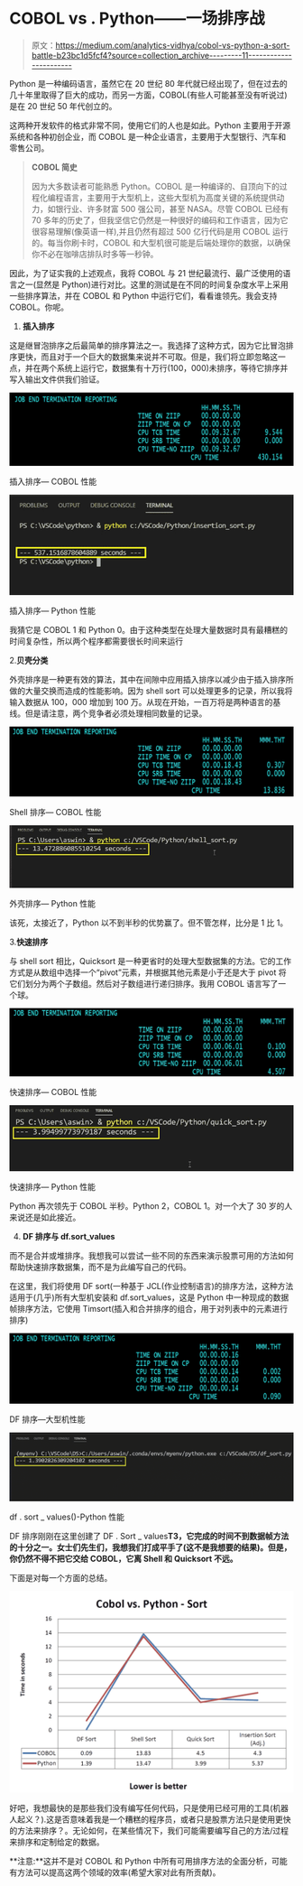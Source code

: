 # COBOL vs . Python——一场排序战

> 原文：<https://medium.com/analytics-vidhya/cobol-vs-python-a-sort-battle-b23bc1d5fcf4?source=collection_archive---------11----------------------->

Python 是一种编码语言，虽然它在 20 世纪 80 年代就已经出现了，但在过去的几十年里取得了巨大的成功，而另一方面，COBOL(有些人可能甚至没有听说过)是在 20 世纪 50 年代创立的。

这两种开发软件的格式非常不同，使用它们的人也是如此。Python 主要用于开源系统和各种初创企业，而 COBOL 是一种企业语言，主要用于大型银行、汽车和零售公司。

> **COBOL 简史**
> 
> 因为大多数读者可能熟悉 Python。COBOL 是一种编译的、自顶向下的过程化编程语言，主要用于大型机上，这些大型机为高度关键的系统提供动力，如银行业、许多财富 500 强公司，甚至 NASA。尽管 COBOL 已经有 70 多年的历史了，但我坚信它仍然是一种很好的编码和工作语言，因为它很容易理解(像英语一样),并且仍然有超过 500 亿行代码是用 COBOL 运行的。每当你刷卡时，COBOL 和大型机很可能是后端处理你的数据，以确保你不必在咖啡店排队时多等一秒钟。

因此，为了证实我的上述观点，我将 COBOL 与 21 世纪最流行、最广泛使用的语言之一(显然是 Python)进行对比。这里的测试是在不同的时间复杂度水平上采用一些排序算法，并在 COBOL 和 Python 中运行它们，看看谁领先。我会支持 COBOL。你呢。

1.  **插入排序**

这是继冒泡排序之后最简单的排序算法之一。我选择了这种方式，因为它比冒泡排序更快，而且对于一个巨大的数据集来说并不可取。但是，我们将立即忽略这一点，并在两个系统上运行它，数据集有十万行(100，000)未排序，等待它排序并写入输出文件供我们验证。

![](img/55f95f1edb213d9e3e858d26e1826350.png)

插入排序— COBOL 性能

![](img/4b1f4d14005d0419d39bba0d83bd170a.png)

插入排序— Python 性能

我猜它是 COBOL 1 和 Python 0。由于这种类型在处理大量数据时具有最糟糕的时间复杂性，所以两个程序都需要很长时间来运行

2.**贝壳分类**

外壳排序是一种更有效的算法，其中在间隙中应用插入排序以减少由于插入排序所做的大量交换而造成的性能影响。因为 shell sort 可以处理更多的记录，所以我将输入数据从 100，000 增加到 100 万。从现在开始，一百万将是两种语言的基线。但是请注意，两个竞争者必须处理相同数量的记录。

![](img/b01e90854ce355b8d481e56f177d37fc.png)

Shell 排序— COBOL 性能

![](img/37b51ea88c2405861ee71c234404edb4.png)

外壳排序— Python 性能

该死，太接近了，Python 以不到半秒的优势赢了。但不管怎样，比分是 1 比 1。

3.**快速排序**

与 shell sort 相比，Quicksort 是一种更省时的处理大型数据集的方法。它的工作方式是从数组中选择一个“pivot”元素，并根据其他元素是小于还是大于 pivot 将它们划分为两个子数组。然后对子数组进行递归排序。我用 COBOL 语言写了一个球。

![](img/9d12c9afe07436d1dbb91e7feb2c6b6f.png)

快速排序— COBOL 性能

![](img/33aa586a5882d5665c8bf41fe9c22023.png)

快速排序— Python 性能

Python 再次领先于 COBOL 半秒。Python 2，COBOL 1。对一个大了 30 岁的人来说还是如此接近。

4. **DF 排序与 df.sort_values**

而不是合并或堆排序。我想我可以尝试一些不同的东西来演示股票可用的方法如何帮助快速排序数据集，而不是为此编写自己的代码。

在这里，我们将使用 DF sort(一种基于 JCL(作业控制语言)的排序方法，这种方法适用于(几乎)所有大型机安装和 df.sort_values，这是 Python 中一种现成的数据帧排序方法，它使用 Timsort(插入和合并排序的组合，用于对列表中的元素进行排序)

![](img/24e83fc61cc576c9ae93428d63a4c722.png)

DF 排序—大型机性能

![](img/7afa4a46652df414fb39c3944c2d8d61.png)

df . sort _ values()-Python 性能

DF 排序刚刚在这里创建了 DF . Sort _ values**T3，它完成的时间不到数据帧方法的十分之一。女士们先生们，我想我们打成平手了(这不是我想要的结果)。但是，你仍然不得不把它交给 COBOL，它离 Shell 和 Quicksort 不远。**

下面是对每一个方面的总结。

![](img/af303b8704e2ccd5f6b4f7d1e5d7e25c.png)

好吧，我想最快的是那些我们没有编写任何代码，只是使用已经可用的工具(机器人起义？).这是否意味着我是一个糟糕的程序员，或者只是股票方法只是使用更快的方法来排序？。无论如何，在某些情况下，我们可能需要编写自己的方法/过程来排序和定制给定的数据。

**注意:**这并不是对 COBOL 和 Python 中所有可用排序方法的全面分析，可能有方法可以提高这两个领域的效率(希望大家对此有所贡献)。